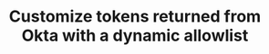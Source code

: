 ---
title: Customize tokens returned from Okta with a dynamic allowlist
excerpt: Define Groups claims for tokens returned from Okta.
layout: Guides
sections:
 - main
---